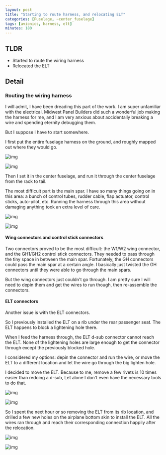```yaml
---
layout: post
title: "Starting to route harness, and relocating ELT"
categories: [Fuselage, ~center_fuselage]
tags: [avionics, harness, elt]
minutes: 180
---
```


## TLDR

- Started to route the wiring harness
- Relocated the ELT

## Detail

### Routing the wiring harness

I will admit, I have been dreading this part of the work. I am super unfamiliar with the electrical. Midwest Panel Builders did such a wonderful job making the harness for me, and I am very anxious about accidentally breaking a wire and spending eternity debugging them.

But I suppose I have to start somewhere.

I first put the entire fuselage harness on the ground, and roughly mapped out where they would go.

![img](https://lh3.googleusercontent.com/pw/AP1GczM-EpvHqDdSln0KjvdZ7uUus55CdEkz8c71vK-Lh5sM2dZm_QJwLaZYInB8JovCP_RIoo1dr5YAsW9uZdDFOiQChd8Tac7GCWVxzSve7VWj_lucng7XRnH_maDp20SKNj0K2ZqYFx_5YFzVxM12Jn6fFw=w2274-h1712-s-no-gm?authuser=0)

![img](https://lh3.googleusercontent.com/pw/AP1GczNmfuJ-x_cy7_JL2LWcljhN52fuLVOdctwHklBxzihOojrw3DSdhibxfQQ-7Kl-5Wt6QO1CzLc-BMle--Bcmip-gYjg_9NiyXWWKydRHXitHwNAa73aQKIy-PiaBaEsSSctFQWNiJ2dlG83HGraZPGkhg=w2274-h1712-s-no-gm?authuser=0)

Then I set it in the center fuselage, and run it through the center fuselage from the rack to tail.

The most difficult part is the main spar. I have so many things going on in this area: a bunch of control tubes, rudder cable, flap actuator, control sticks, auto-pilot, etc. Running the harness through this area without damaging anything took an extra level of care.

![img](https://lh3.googleusercontent.com/pw/AP1GczOmdcVLqskKTAnMT93udKFwKKaT5EhoPOmKCm8QdgqIrfoN1fpL2tA18RpBTzaHPVx3R5BKUk1VAm1Vg6O8rEZngORSpWkUlzyxyXnez9MeHrMYYGWhVBZ-ilNEI8WO7x3jZHYCAcZAi-6l_2LBHVsxcQ=w2274-h1712-s-no-gm?authuser=0)

![img](https://lh3.googleusercontent.com/pw/AP1GczMqBlS8Hs9tLqzEjdYODJ5O5vlf5zg0WpPGB0DyerZdELz9y9PIZldtSYyyyB4pBiMdvgnJiWEEL6wCc0ObfagKGVnFErxdJh2ReK6Gr7aIVbXFOhEzcFqWu9X5XKt0ic2CzHbM0yqaWZXKCmRQQ9eRwA=w2274-h1712-s-no-gm?authuser=0)

#### Wing connectors and control stick connectors

Two connectors proved to be the most difficult: the W1/W2 wing connector, and the GH1/GH2 control stick connectors. They needed to pass through the tiny space in between the main spar. Fortunately, the GH connectors could pass the main spar at a certain angle. I basically just twisted the GH connectors until they were able to go through the main spars.

But the wing connectors just couldn't go through. I am pretty sure I will need to depin them and get the wires to run though, then re-assemble the connectors.

#### ELT connectors

Another issue is with the ELT connectors.

So I previously installed the ELT on a rib under the rear passenger seat. The ELT happens to block a lightening hole there.

When I feed the harness through, the ELT d-sub connector cannot reach the ELT. None of the lightening holes are large enough to get the connector through except the previously blocked hole.

I considered my options: depin the connector and run the wire, or move the ELT to a different location and let the wire go through the big lighten hole.

I decided to move the ELT. Because to me, remove a few rivets is 10 times easier than redoing a d-sub, Let alone I don't even have the necessary tools to do that.

![img](https://lh3.googleusercontent.com/pw/AP1GczPQFDTnTZ_8Y2vMAFwKmISx5HSy3rOo6v8AKwB0yghvugkWJN_mcJ6sN414GF-4AMWZySU4RZymRl7sKSASBQ2pn0Ap_jKPRUjogSBnCtUD_41hKlilkdo8QqqXP7Pf-fw1baa_5Zf8QtI4GD5PTmzgug=w2274-h1712-s-no-gm?authuser=0)

![img](https://lh3.googleusercontent.com/pw/AP1GczNJFGq_vp-vsjLzYTokn6klw4u1F4uuH0Fqta0TTJdN0Qvg1YxoSmOq577acVNxPP5v4mdb0wyZDDVNFp76jtPUPgqWuwTylWLPGZ_jQyWRKqUex3pwMcjcqXoml9YKIaPzPPBaB9J7k71ab41C3GM0FA=w2274-h1712-s-no-gm?authuser=0)

So I spent the next hour or so removing the ELT from its rib location, and drilled a few new holes on the airplane bottom skin to install the ELT. All the wires ran through and reach their corresponding connection happily after the relocation.

![img](https://lh3.googleusercontent.com/pw/AP1GczOEQoLqxiH2sM6rdF25xKDOlk2P_xQe1StDSPgxpXGWFUCejP380gYF-mHaXWlba0MEDHkucUnN7bLd1U0riV7IjvISafFkqD2ItdR4KkDphWUDCSphzMMTi_LGTOsx9oDxxjiSOxXJmmg3T5z_oYQJjg=w2274-h1712-s-no-gm?authuser=0)

![img](https://lh3.googleusercontent.com/pw/AP1GczMscGbja-Ug3kfEQEzj8ln7hMxvvg2vtisMMxt7V154ZH1m91Ut08FixYKPnPRWPmSFURht3EmyHSbVEHgxIoitaePV9A8D5RwrXE2HQKrPx2xJdWoGwFTFylHMKQm5gVkq32BNd1li0lESotA3FJNRXA=w2274-h1712-s-no-gm?authuser=0)
